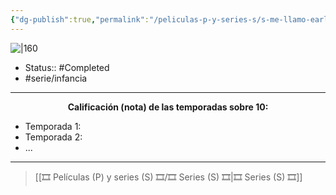 ```yaml
---
{"dg-publish":true,"permalink":"/peliculas-p-y-series-s/s-me-llamo-earl/"}
---
```



![|160](https://m.media-amazon.com/images/M/MV5BMTc2MzQxNDIxMl5BMl5BanBnXkFtZTcwOTk1MDU1MQ@@._V1_SX300.jpg)

- Status:: #Completed 
- #serie/infancia 

---

**<center>Calificación (nota) de las temporadas sobre 10:</center>**

- Temporada 1: 
- Temporada 2: 
- ...

---

> [[🎞️ Películas (P) y series (S) 🎞️/🎞️ Series (S) 🎞️\|🎞️ Series (S) 🎞️]]